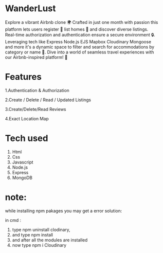 
# WanderLust

Explore a vibrant Airbnb clone 🌍 Crafted in just one month with passion this platform lets users register 📝 list homes 🏡 and discover diverse listings. 
Real-time authorization and authentication ensure a secure environment 🔒. Leveraging tech like Express Node.js 
EJS Mapbox Cloudinary Mongoose and more it's a dynamic space to filter and search for accommodations by category or name 🏨. 
Dive into a world of seamless travel experiences with our Airbnb-inspired platform! 🚀


# Features

1.Authentication & Authorization

2.Create / Delete / Read / Updated Listings

3.Create/Delete/Read Reviews

4.Exact Location Map

# Tech used

1. Html
2. Css
3. Javascript
4. Node.js
5. Express
6. MongoDB

# note:
while installing npm pakages you may get a error 
solution:

in cmd : 
 1. type npm uninstall clodinary,
 2. and type npm install
 3. and after all the modules are installed 
 4. now type npm i Cloudinary

